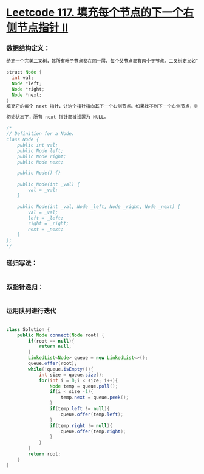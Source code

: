 # 						[Leetcode 117. 填充每个节点的下一个右侧节点指针 II]( https://leetcode-cn.com/problems/populating-next-right-pointers-in-each-node-ii/solution/)

### 数据结构定义：

````java
给定一个完美二叉树，其所有叶子节点都在同一层，每个父节点都有两个子节点。二叉树定义如下：

struct Node {
  int val;
  Node *left;
  Node *right;
  Node *next;
}
填充它的每个 next 指针，让这个指针指向其下一个右侧节点。如果找不到下一个右侧节点，则将 next 指针设置为 NULL。

初始状态下，所有 next 指针都被设置为 NULL。  

/*
// Definition for a Node.
class Node {
    public int val;
    public Node left;
    public Node right;
    public Node next;

    public Node() {}
    
    public Node(int _val) {
        val = _val;
    }

    public Node(int _val, Node _left, Node _right, Node _next) {
        val = _val;
        left = _left;
        right = _right;
        next = _next;
    }
};
*/
````



### 递归写法：

````java

````

### 双指针递归：

````java

````

### 运用队列进行迭代

````java

class Solution {
    public Node connect(Node root) {
        if(root == null){
            return null;
        }
        LinkedList<Node> queue = new LinkedList<>();
        queue.offer(root);
        while(!queue.isEmpty()){
            int size = queue.size();
            for(int i = 0;i < size; i++){
                Node temp = queue.poll();
                if(i < size -1){
                    temp.next = queue.peek();
                }
                if(temp.left != null){
                    queue.offer(temp.left);
                }
                if(temp.right != null){
                    queue.offer(temp.right);
                }
            }
        }
        return root;
    }
}
````

